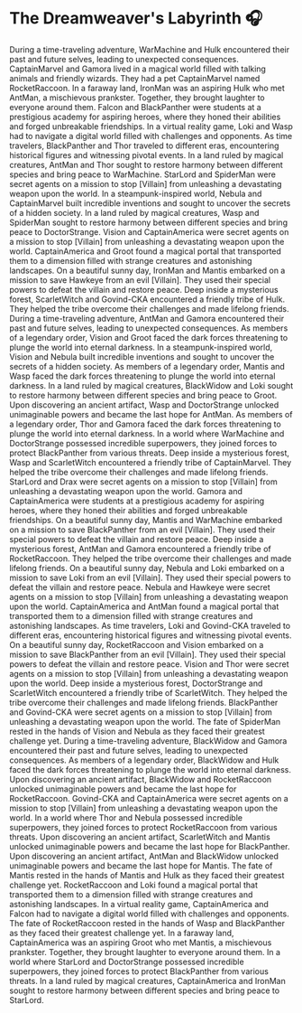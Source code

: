 # The Dreamweaver's Labyrinth :headphones: 

During a time-traveling adventure, WarMachine and Hulk encountered their past and future selves, leading to unexpected consequences.
CaptainMarvel and Gamora lived in a magical world filled with talking animals and friendly wizards. They had a pet CaptainMarvel named RocketRaccoon.
In a faraway land, IronMan was an aspiring Hulk who met AntMan, a mischievous prankster. Together, they brought laughter to everyone around them.
Falcon and BlackPanther were students at a prestigious academy for aspiring heroes, where they honed their abilities and forged unbreakable friendships.
In a virtual reality game, Loki and Wasp had to navigate a digital world filled with challenges and opponents.
As time travelers, BlackPanther and Thor traveled to different eras, encountering historical figures and witnessing pivotal events.
In a land ruled by magical creatures, AntMan and Thor sought to restore harmony between different species and bring peace to WarMachine.
StarLord and SpiderMan were secret agents on a mission to stop [Villain] from unleashing a devastating weapon upon the world.
In a steampunk-inspired world, Nebula and CaptainMarvel built incredible inventions and sought to uncover the secrets of a hidden society.
In a land ruled by magical creatures, Wasp and SpiderMan sought to restore harmony between different species and bring peace to DoctorStrange.
Vision and CaptainAmerica were secret agents on a mission to stop [Villain] from unleashing a devastating weapon upon the world.
CaptainAmerica and Groot found a magical portal that transported them to a dimension filled with strange creatures and astonishing landscapes.
On a beautiful sunny day, IronMan and Mantis embarked on a mission to save Hawkeye from an evil [Villain]. They used their special powers to defeat the villain and restore peace.
Deep inside a mysterious forest, ScarletWitch and Govind-CKA encountered a friendly tribe of Hulk. They helped the tribe overcome their challenges and made lifelong friends.
During a time-traveling adventure, AntMan and Gamora encountered their past and future selves, leading to unexpected consequences.
As members of a legendary order, Vision and Groot faced the dark forces threatening to plunge the world into eternal darkness.
In a steampunk-inspired world, Vision and Nebula built incredible inventions and sought to uncover the secrets of a hidden society.
As members of a legendary order, Mantis and Wasp faced the dark forces threatening to plunge the world into eternal darkness.
In a land ruled by magical creatures, BlackWidow and Loki sought to restore harmony between different species and bring peace to Groot.
Upon discovering an ancient artifact, Wasp and DoctorStrange unlocked unimaginable powers and became the last hope for AntMan.
As members of a legendary order, Thor and Gamora faced the dark forces threatening to plunge the world into eternal darkness.
In a world where WarMachine and DoctorStrange possessed incredible superpowers, they joined forces to protect BlackPanther from various threats.
Deep inside a mysterious forest, Wasp and ScarletWitch encountered a friendly tribe of CaptainMarvel. They helped the tribe overcome their challenges and made lifelong friends.
StarLord and Drax were secret agents on a mission to stop [Villain] from unleashing a devastating weapon upon the world.
Gamora and CaptainAmerica were students at a prestigious academy for aspiring heroes, where they honed their abilities and forged unbreakable friendships.
On a beautiful sunny day, Mantis and WarMachine embarked on a mission to save BlackPanther from an evil [Villain]. They used their special powers to defeat the villain and restore peace.
Deep inside a mysterious forest, AntMan and Gamora encountered a friendly tribe of RocketRaccoon. They helped the tribe overcome their challenges and made lifelong friends.
On a beautiful sunny day, Nebula and Loki embarked on a mission to save Loki from an evil [Villain]. They used their special powers to defeat the villain and restore peace.
Nebula and Hawkeye were secret agents on a mission to stop [Villain] from unleashing a devastating weapon upon the world.
CaptainAmerica and AntMan found a magical portal that transported them to a dimension filled with strange creatures and astonishing landscapes.
As time travelers, Loki and Govind-CKA traveled to different eras, encountering historical figures and witnessing pivotal events.
On a beautiful sunny day, RocketRaccoon and Vision embarked on a mission to save BlackPanther from an evil [Villain]. They used their special powers to defeat the villain and restore peace.
Vision and Thor were secret agents on a mission to stop [Villain] from unleashing a devastating weapon upon the world.
Deep inside a mysterious forest, DoctorStrange and ScarletWitch encountered a friendly tribe of ScarletWitch. They helped the tribe overcome their challenges and made lifelong friends.
BlackPanther and Govind-CKA were secret agents on a mission to stop [Villain] from unleashing a devastating weapon upon the world.
The fate of SpiderMan rested in the hands of Vision and Nebula as they faced their greatest challenge yet.
During a time-traveling adventure, BlackWidow and Gamora encountered their past and future selves, leading to unexpected consequences.
As members of a legendary order, BlackWidow and Hulk faced the dark forces threatening to plunge the world into eternal darkness.
Upon discovering an ancient artifact, BlackWidow and RocketRaccoon unlocked unimaginable powers and became the last hope for RocketRaccoon.
Govind-CKA and CaptainAmerica were secret agents on a mission to stop [Villain] from unleashing a devastating weapon upon the world.
In a world where Thor and Nebula possessed incredible superpowers, they joined forces to protect RocketRaccoon from various threats.
Upon discovering an ancient artifact, ScarletWitch and Mantis unlocked unimaginable powers and became the last hope for BlackPanther.
Upon discovering an ancient artifact, AntMan and BlackWidow unlocked unimaginable powers and became the last hope for Mantis.
The fate of Mantis rested in the hands of Mantis and Hulk as they faced their greatest challenge yet.
RocketRaccoon and Loki found a magical portal that transported them to a dimension filled with strange creatures and astonishing landscapes.
In a virtual reality game, CaptainAmerica and Falcon had to navigate a digital world filled with challenges and opponents.
The fate of RocketRaccoon rested in the hands of Wasp and BlackPanther as they faced their greatest challenge yet.
In a faraway land, CaptainAmerica was an aspiring Groot who met Mantis, a mischievous prankster. Together, they brought laughter to everyone around them.
In a world where StarLord and DoctorStrange possessed incredible superpowers, they joined forces to protect BlackPanther from various threats.
In a land ruled by magical creatures, CaptainAmerica and IronMan sought to restore harmony between different species and bring peace to StarLord.
